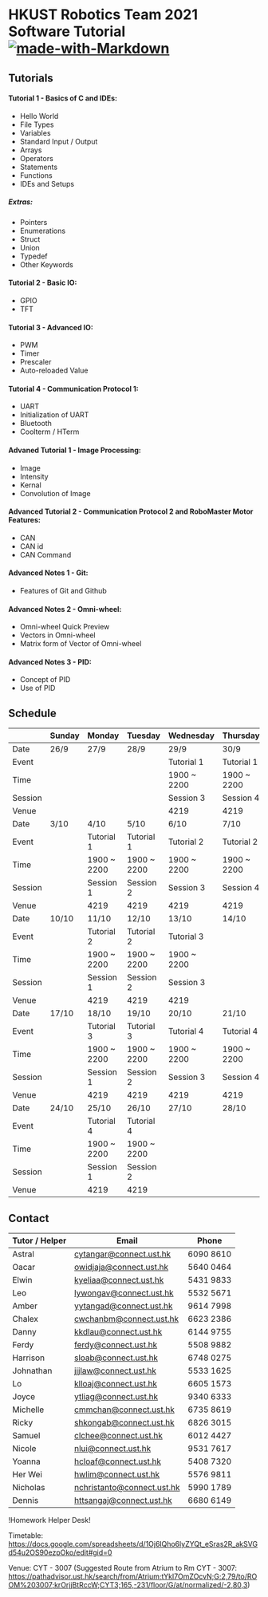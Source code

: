 # HKUST Robotics Team 2021 Software Tutorial [![made-with-Markdown](https://img.shields.io/badge/Made%20with-Markdown-1f425f.svg)](https://hackmd.io/@Oil/r1Q2WlUmF)

## Tutorials

#### Tutorial 1 - Basics of C and IDEs:

- Hello World
- File Types
- Variables
- Standard Input / Output
- Arrays
- Operators
- Statements
- Functions
- IDEs and Setups

##### Extras:

- Pointers
- Enumerations
- Struct
- Union
- Typedef
- Other Keywords

#### Tutorial 2 - Basic IO:

- GPIO
- TFT

#### Tutorial 3 - Advanced IO:

- PWM
- Timer
- Prescaler
- Auto-reloaded Value

#### Tutorial 4 - Communication Protocol 1:

- UART
- Initialization of UART
- Bluetooth
- Coolterm / HTerm

#### Advaned Tutorial 1 - Image Processing:

- Image
- Intensity
- Kernal
- Convolution of Image

#### Advanced Tutorial 2 - Communication Protocol 2 and RoboMaster Motor Features:

- CAN
- CAN id
- CAN Command

#### Advanced Notes 1 - Git:

- Features of Git and Github

#### Advanced Notes 2 - Omni-wheel:

- Omni-wheel Quick Preview
- Vectors in Omni-wheel
- Matrix form of Vector of Omni-wheel

#### Advanced Notes 3 - PID:

- Concept of PID
- Use of PID

## Schedule

|         | Sunday | Monday      | Tuesday     | Wednesday   | Thursday    | Friday      | Satuarday |
| ------- | ------ | ----------- | ----------- | ----------- | ----------- | ----------- | --------- |
| Date    | 26/9   | 27/9        | 28/9        | 29/9        | 30/9        | 1/10        | 2/10      |
| Event   |        |             |             | Tutorial 1  | Tutorial 1  |             |           |
| Time    |        |             |             | 1900 ~ 2200 | 1900 ~ 2200 |             |           |
| Session |        |             |             | Session 3   | Session 4   |             |           |
| Venue   |        |             |             | 4219        | 4219        |             |           |
| Date    | 3/10   | 4/10        | 5/10        | 6/10        | 7/10        | 8/10        | 9/10      |
| Event   |        | Tutorial 1  | Tutorial 1  | Tutorial 2  | Tutorial 2  |             |           |
| Time    |        | 1900 ~ 2200 | 1900 ~ 2200 | 1900 ~ 2200 | 1900 ~ 2200 |             |           |
| Session |        | Session 1   | Session 2   | Session 3   | Session 4   |             |           |
| Venue   |        | 4219        | 4219        | 4219        | 4219        |             |           |
| Date    | 10/10  | 11/10       | 12/10       | 13/10       | 14/10       | 15/10       | 16/10     |
| Event   |        | Tutorial 2  | Tutorial 2  | Tutorial 3  |             | Tutorial 3  |           |
| Time    |        | 1900 ~ 2200 | 1900 ~ 2200 | 1900 ~ 2200 |             | 1900 ~ 2200 |           |
| Session |        | Session 1   | Session 2   | Session 3   |             | Session 4   |           |
| Venue   |        | 4219        | 4219        | 4219        |             | 4219        |           |
| Date    | 17/10  | 18/10       | 19/10       | 20/10       | 21/10       | 22/10       | 23/10     |
| Event   |        | Tutorial 3  | Tutorial 3  | Tutorial 4  | Tutorial 4  |             |           |
| Time    |        | 1900 ~ 2200 | 1900 ~ 2200 | 1900 ~ 2200 | 1900 ~ 2200 |             |           |
| Session |        | Session 1   | Session 2   | Session 3   | Session 4   |             |           |
| Venue   |        | 4219        | 4219        | 4219        | 4219        |             |           |
| Date    | 24/10  | 25/10       | 26/10       | 27/10       | 28/10       | 29/10       | 30/10     |
| Event   |        | Tutorial 4  | Tutorial 4  |             |             |             |           |
| Time    |        | 1900 ~ 2200 | 1900 ~ 2200 |             |             |             |           |
| Session |        | Session 1   | Session 2   |             |             |             |           |
| Venue   |        | 4219        | 4219        |             |             |             |           |

## Contact

| Tutor / Helper | Email                      | Phone     |
| -------------- | -------------------------- | --------- |
| Astral         | cytangar@connect.ust.hk    | 6090 8610 |
| Oacar          | owidjaja@connect.ust.hk    | 5640 0464 |
| Elwin          | kyeliaa@connect.ust.hk     | 5431 9833 |
| Leo            | lywongav@connect.ust.hk    | 5532 5671 |
| Amber          | yytangad@connect.ust.hk    | 9614 7998 |
| Chalex         | cwchanbm@connect.ust.hk    | 6623 2386 |
| Danny          | kkdlau@connect.ust.hk      | 6144 9755 |
| Ferdy          | ferdy@connect.ust.hk       | 5508 9882 |
| Harrison       | sloab@connect.ust.hk       | 6748 0275 |
| Johnathan      | jjjlaw@connect.ust.hk      | 5533 1625 |
| Lo             | klloaj@connect.ust.hk      | 6605 1573 |
| Joyce          | ytliag@connect.ust.hk      | 9340 6333 |
| Michelle       | cmmchan@connect.ust.hk     | 6735 8619 |
| Ricky          | shkongab@connect.ust.hk    | 6826 3015 |
| Samuel         | clchee@connect.ust.hk      | 6012 4427 |
| Nicole         | nlui@connect.ust.hk        | 9531 7617 |
| Yoanna         | hcloaf@connect.ust.hk      | 5408 7320 |
| Her Wei        | hwlim@connect.ust.hk       | 5576 9811 |
| Nicholas       | nchristanto@connect.ust.hk | 5990 1789 |
| Dennis         | httsangaj@connect.ust.hk   | 6680 6149 |

!Homework Helper Desk!

Timetable: https://docs.google.com/spreadsheets/d/1Oj6lQho6lyZYQt_eSras2R_akSVGd54u2OS90ezpOko/edit#gid=0

Venue: CYT - 3007
(Suggested Route from Atrium to Rm CYT - 3007: https://pathadvisor.ust.hk/search/from/Atrium;tYkl7OmZOcvN;G;2,79/to/ROOM%203007;krOrjjBtRccW;CYT3;165,-231/floor/G/at/normalized/-2,80,3)
